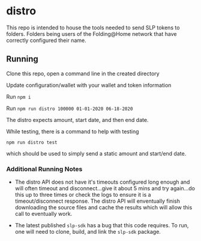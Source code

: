 # distro

This repo is intended to house the tools needed to send SLP tokens to folders.
Folders being users of the Folding@Home network that have correctly configured their name.

## Running

Clone this repo, open a command line in the created directory

Update configuration/wallet with your wallet and token information

Run ```npm i```

Run ```npm run distro 100000 01-01-2020 06-18-2020```

The distro expects amount, start date, and then end date.

While testing, there is a command to help with testing

```npm run distro test```

which should be used to simply send a static amount and start/end date.

### Additional Running Notes

* The distro API does not have it's timeouts configured long enough and will often timeout and disconnect...give it about 5 mins and try again...do this up to three times or check the logs to ensure it is a timeout/disconnect response. The distro API will enventually finish downloading the source files and cache the results which will allow this call to eventually work.

* The latest published ```slp-sdk``` has a bug that this code requires.
To run, one will need to clone, build, and link the ```slp-sdk``` package.
